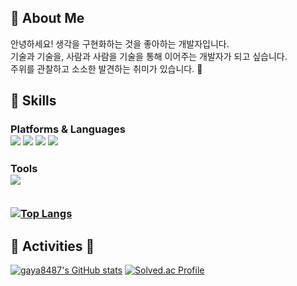 
👋 About Me
---
안녕하세요! 생각을 구현화하는 것을 좋아하는 개발자입니다. <br>
기술과 기술을, 사람과 사람을 기술을 통해 이어주는 개발자가 되고 싶습니다.<br>
주위를 관찰하고 소소한 발견하는 취미가 있습니다. 🦉
 

🔨 Skills
---
<h3>Platforms & Languages
<div>
  <img src="https://img.shields.io/badge/Java-red?style=for-the-badge&logo=Java&logoColor=white"/></a> 
  <img src="https://img.shields.io/badge/spring boot-brightgreen?style=for-the-badge&logo=spring boot&logoColor=white"/></a>
  <img src="https://img.shields.io/badge/Javascript-F7DF1E?style=for-the-badge&logo=Javascript&logoColor=white"/></a> 
  <img src="https://img.shields.io/badge/Mysql-4479A1?style=for-the-badge&logo=MySql&logoColor=white"/></a>
</div>
<h3>Tools
  
<br>
  
<div>
  <img src="https://img.shields.io/badge/Git-F05032?style=for-the-badge&logo=Git&logoColor=white">
 </div>

<br>

[![Top Langs](https://github-readme-stats.vercel.app/api/top-langs/?username=gaya8487&layout=compact&hide=css,html,php)](https://github.com/anuraghazra/github-readme-stats)
 

🌟 Activities 🌟
---
[![gaya8487's GitHub stats](https://github-readme-stats.vercel.app/api?username=gaya8487&show_icons=true&theme=nord)](https://github.com/anuraghazra/github-readme-stats)
[![Solved.ac Profile](http://mazassumnida.wtf/api/v2/generate_badge?boj=arin487)](https://solved.ac/arin487/)

<!--
**gaya8487/gaya8487** is a ✨ _special_ ✨ repository because its `README.md` (this file) appears on your GitHub profile.

Here are some ideas to get you started:

- 🔭 I’m currently working on ...
- 🌱 I’m currently learning ...
- 👯 I’m looking to collaborate on ...
- 🤔 I’m looking for help with ...
- 💬 Ask me about ...
- 📫 How to reach me: ...
- 😄 Pronouns: ...
- ⚡ Fun fact: ...
-->
